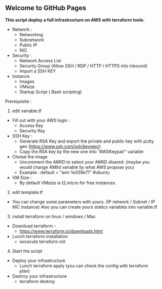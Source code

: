 ## Welcome to GitHub Pages

<b>This script deploy a full infrastructure on AWS with terraform tools.</b>

- Network :
  * Networking 
  * Subnetwork
  * Public IP
  * NIC
- Security :
  * Network Access List
  * Security Group (Allow SSH / RDP / HTTP / HTTPS into inbound)
  * Import a SSH KEY
- Instance 
  * Images 
  * VMsize
  * Startup Script ( Bash scripting)
  
Prerequisite : 

1) edit variable.tf
- Fill out with your AWS login : 
  * Access Key
  * Security Key
- SSH Key :
  * Generate RSA Key and export the private and public key with putty gen  (https://www.ssh.com/ssh/keygen/)
  * Copy the RSA key by the new one into "AWSKeypair" variable
- Choise the image 
  * Uncomment the AMIID to select your AMIID disared. (maybe you would change AMIId variable by what AWS propose you)
  * Example : default 	= "ami-1e339e71"  	#ubuntu
- VM Size :
  * By default VMsize is t2.micro for free instances

2) edit template.tf 
- You can change some parameters with yours. (IP network / Subnet / IP NIC instance) Also you can create yours statics variables into variable.tf

3) install terraform on linux / windows / Mac
- Download terraform -
  * https://www.terraform.io/downloads.html
- Lunch terraform installation 
  * excecute terraform init

4) Start the script
- Deploy your infrastructure 
  * Lunch terraform apply (you can check the config with terraform plan)
- Destroy your infrastructure
  * terraform destroy
